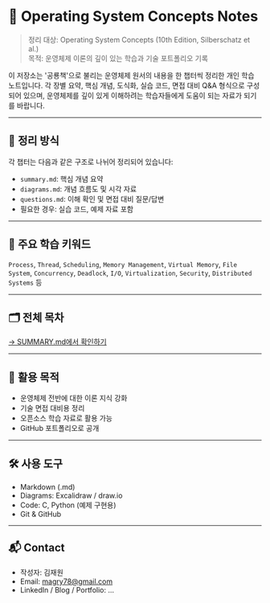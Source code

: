 # 🦖 Operating System Concepts Notes

> 정리 대상: Operating System Concepts (10th Edition, Silberschatz et al.)  
> 목적: 운영체제 이론의 깊이 있는 학습과 기술 포트폴리오 기록

이 저장소는 '공룡책'으로 불리는 운영체제 원서의 내용을 한 챕터씩 정리한 개인 학습 노트입니다. 각 장별 요약, 핵심 개념, 도식화, 실습 코드, 면접 대비 Q&A 형식으로 구성되어 있으며, 운영체제를 깊이 있게 이해하려는 학습자들에게 도움이 되는 자료가 되기를 바랍니다.

---

## 📘 정리 방식

각 챕터는 다음과 같은 구조로 나뉘어 정리되어 있습니다:

- `summary.md`: 핵심 개념 요약
- `diagrams.md`: 개념 흐름도 및 시각 자료
- `questions.md`: 이해 확인 및 면접 대비 질문/답변
- 필요한 경우: 실습 코드, 예제 자료 포함

---

## 🧠 주요 학습 키워드

`Process`, `Thread`, `Scheduling`, `Memory Management`, `Virtual Memory`, `File System`, `Concurrency`, `Deadlock`, `I/O`, `Virtualization`, `Security`, `Distributed Systems` 등

---

## 🗂 전체 목차

[→ SUMMARY.md에서 확인하기](./SUMMARY.md)

---

## 💼 활용 목적

- 운영체제 전반에 대한 이론 지식 강화
- 기술 면접 대비용 정리
- 오픈소스 학습 자료로 활용 가능
- GitHub 포트폴리오로 공개

---

## 🛠 사용 도구

- Markdown (.md)
- Diagrams: Excalidraw / draw.io
- Code: C, Python (예제 구현용)
- Git & GitHub

---

## 📬 Contact

- 작성자: 김재원
- Email: magry78@gmail.com
- LinkedIn / Blog / Portfolio: ...
